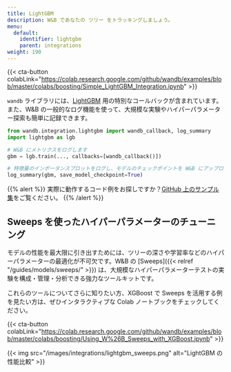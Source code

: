 ```yaml
---
title: LightGBM
description: W&B であなたの ツリー をトラッキングしましょう。
menu:
  default:
    identifier: lightgbm
    parent: integrations
weight: 190
---
```


{{< cta-button colabLink="https://colab.research.google.com/github/wandb/examples/blob/master/colabs/boosting/Simple_LightGBM_Integration.ipynb" >}}

`wandb` ライブラリには、[LightGBM](https://lightgbm.readthedocs.io/en/latest/) 用の特別なコールバックが含まれています。また、W&B の一般的なログ機能を使って、大規模な実験やハイパーパラメーター探索も簡単に記録できます。

```python
from wandb.integration.lightgbm import wandb_callback, log_summary
import lightgbm as lgb

# W&B にメトリクスをログします
gbm = lgb.train(..., callbacks=[wandb_callback()])

# 特徴量のインポータンスプロットをログし、モデルのチェックポイントを W&B にアップロードします
log_summary(gbm, save_model_checkpoint=True)
```

{{% alert %}}
実際に動作するコード例をお探しですか？[GitHub 上のサンプル集](https://github.com/wandb/examples/tree/master/examples/boosting-algorithms)をご覧ください。
{{% /alert %}}

## Sweeps を使ったハイパーパラメーターのチューニング

モデルの性能を最大限に引き出すためには、ツリーの深さや学習率などのハイパーパラメーターの最適化が不可欠です。W&B の [Sweeps]({{< relref "/guides/models/sweeps/" >}}) は、大規模なハイパーパラメーターテストの実験を構成・管理・分析できる強力なツールキットです。

これらのツールについてさらに知りたい方、XGBoost で Sweeps を活用する例を見たい方は、ぜひインタラクティブな Colab ノートブックをチェックしてください。

{{< cta-button colabLink="https://colab.research.google.com/github/wandb/examples/blob/master/colabs/boosting/Using_W%26B_Sweeps_with_XGBoost.ipynb" >}}

{{< img src="/images/integrations/lightgbm_sweeps.png" alt="LightGBM の性能比較" >}}